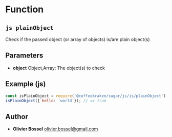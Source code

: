 
# Function


## ```js plainObject ```


Check if the passed object (or array of objects) is/are plain object(s)

## Parameters

- **object**  Object,Array: The object(s) to check



## Example (js)

```js
const isPlainObject = require('@coffeekraken/sugar/js/is/plainObject');
isPlainObject({ hello: 'world'}); // => true
```


## Author
- **Olivier Bossel** <a href="mailto:olivier.bossel@gmail.com">olivier.bossel@gmail.com</a> 



